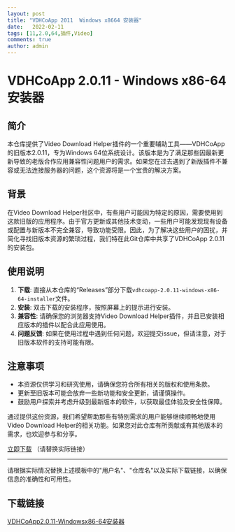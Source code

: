 ```yaml
---
layout: post
title: "VDHCoApp 2011  Windows x8664 安装器"
date:   2022-02-11
tags: [11,2.0,64,插件,Video]
comments: true
author: admin
---
```

# VDHCoApp 2.0.11 - Windows x86-64 安装器

## 简介
本仓库提供了Video Download Helper插件的一个重要辅助工具——VDHCoApp的旧版本2.0.11，专为Windows 64位系统设计。该版本是为了满足那些因最新更新导致的老版合作应用兼容性问题用户的需求。如果您在过去遇到了新版插件不兼容或无法连接服务器的问题，这个资源将是一个宝贵的解决方案。

## 背景
在Video Download Helper社区中，有些用户可能因为特定的原因，需要使用到这款旧版的应用程序。由于官方更新或其他技术变动，一些用户可能发现现有设备或配置与新版本不完全兼容，导致功能受限。因此，为了解决这些用户的困扰，并简化寻找旧版本资源的繁琐过程，我们特在此Git仓库中共享了VDHCoApp 2.0.11的安装包。

## 使用说明
1. **下载**: 直接从本仓库的“Releases”部分下载`vdhcoapp-2.0.11-windows-x86-64-installer`文件。
2. **安装**: 双击下载的安装程序，按照屏幕上的提示进行安装。
3. **兼容性**: 请确保您的浏览器支持Video Download Helper插件，并且已安装相应版本的插件以配合此应用使用。
4. **问题反馈**: 如果在使用过程中遇到任何问题，欢迎提交issue，但请注意，对于旧版本软件的支持可能有限。

## 注意事项
- 本资源仅供学习和研究使用，请确保您符合所有相关的版权和使用条款。
- 更新至旧版本可能会放弃一些新功能和安全更新，请谨慎操作。
- 鼓励用户探索并考虑升级到最新版本的软件，以获取最佳体验及安全性保障。

通过提供这份资源，我们希望帮助那些有特别需求的用户能够继续顺畅地使用Video Download Helper的相关功能。如果您对此仓库有所贡献或有其他版本的需求，也欢迎参与和分享。

[立即下载](https://github.com/用户名/仓库名/releases/download/v2.0.11/vdhcoapp-2.0.11-windows-x86-64-installer.exe) （请替换实际链接）

---

请根据实际情况替换上述模板中的"用户名"、"仓库名"以及实际下载链接，以确保信息的准确性和可用性。

## 下载链接

[VDHCoApp2.0.11-Windowsx86-64安装器](https://pan.quark.cn/s/23a24569d463)